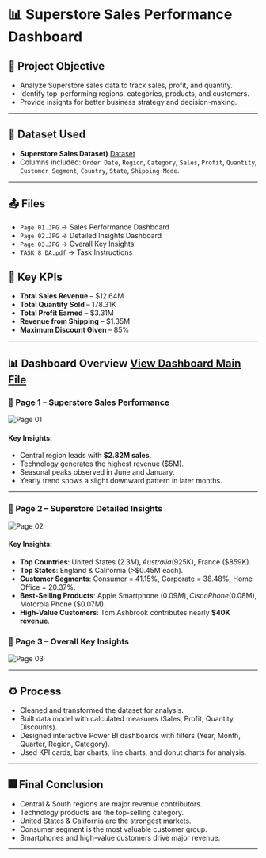 # 📊 Superstore Sales Performance Dashboard

## 🎯 Project Objective
- Analyze Superstore sales data to track sales, profit, and quantity.
- Identify top-performing regions, categories, products, and customers.
- Provide insights for better business strategy and decision-making.

---

## 📂 Dataset Used
- **Superstore Sales Dataset)** <a href="https://github.com/sabaribala2004-dataanalyst/Power-BI-Superstore-Sales-Dashboard/blob/main/SuperStoreOrders.csv"> Dataset</a>
- Columns included: `Order Date`, `Region`, `Category`, `Sales`, `Profit`, `Quantity`, `Customer Segment`, `Country`, `State`, `Shipping Mode`.

---

## 📤 Files
- `Page 01.JPG` → Sales Performance Dashboard
- `Page 02.JPG` → Detailed Insights Dashboard
- `Page 03.JPG` → Overall Key Insights 
- `TASK 8 DA.pdf` → Task Instructions 

## 🔑 Key KPIs
- **Total Sales Revenue** – $12.64M
- **Total Quantity Sold** – 178.31K
- **Total Profit Earned** – $3.31M
- **Revenue from Shipping** – $1.35M
- **Maximum Discount Given** – 85%

---

## 📊 Dashboard Overview <a href="https://github.com/sabaribala2004-dataanalyst/Power-BI-Superstore-Sales-Dashboard/blob/main/Superstore%20Sales%20Dashboard.pbix"> View Dashboard Main File </a>

### 📌 Page 1 – Superstore Sales Performance
![Page 01](https://github.com/user-attachments/assets/7e01f762-6d72-4127-81f9-21b2185d11a3)



#### Key Insights:
- Central region leads with **$2.82M sales**.
- Technology generates the highest revenue ($5M).
- Seasonal peaks observed in June and January.
- Yearly trend shows a slight downward pattern in later months.

---

### 📌 Page 2 – Superstore Detailed Insights
![Page 02](https://github.com/user-attachments/assets/db8f5eca-8323-4493-b4d6-1aaaea237f52)




#### Key Insights:
- **Top Countries**: United States ($2.3M), Australia ($925K), France ($859K).
- **Top States**: England & California (>$0.45M each).
- **Customer Segments**: Consumer = 41.15%, Corporate = 38.48%, Home Office = 20.37%.
- **Best-Selling Products**: Apple Smartphone ($0.09M), Cisco Phone ($0.08M), Motorola Phone ($0.07M).
- **High-Value Customers**: Tom Ashbrook contributes nearly **$40K revenue**.


### 📌 Page 3 – Overall Key Insights
![Page 03](https://github.com/user-attachments/assets/0c91f302-8b6b-4902-b8dd-163455b997ef)


---

## ⚙️ Process
- Cleaned and transformed the dataset for analysis.
- Built data model with calculated measures (Sales, Profit, Quantity, Discounts).
- Designed interactive Power BI dashboards with filters (Year, Month, Quarter, Region, Category).
- Used KPI cards, bar charts, line charts, and donut charts for analysis.

---

## 🎆 Final Conclusion
- Central & South regions are major revenue contributors.
- Technology products are the top-selling category.
- United States & California are the strongest markets.
- Consumer segment is the most valuable customer group.
- Smartphones and high-value customers drive major revenue.

---



